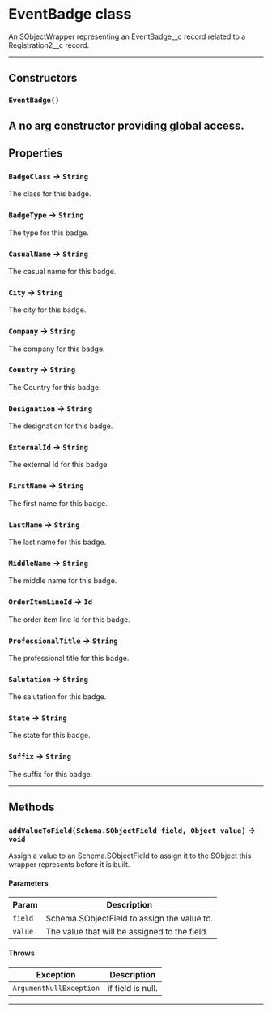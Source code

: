 # EventBadge class

An SObjectWrapper representing an EventBadge__c record related to a Registration2__c record.

---
## Constructors
### `EventBadge()`

A no arg constructor providing global access.
---
## Properties

### `BadgeClass` → `String`

The class for this badge.

### `BadgeType` → `String`

The type for this badge.

### `CasualName` → `String`

The casual name for this badge.

### `City` → `String`

The city for this badge.

### `Company` → `String`

The company for this badge.

### `Country` → `String`

The Country for this badge.

### `Designation` → `String`

The designation for this badge.

### `ExternalId` → `String`

The external Id for this badge.

### `FirstName` → `String`

The first name for this badge.

### `LastName` → `String`

The last name for this badge.

### `MiddleName` → `String`

The middle name for this badge.

### `OrderItemLineId` → `Id`

The order item line Id for this badge.

### `ProfessionalTitle` → `String`

The professional title for this badge.

### `Salutation` → `String`

The salutation for this badge.

### `State` → `String`

The state for this badge.

### `Suffix` → `String`

The suffix for this badge.

---
## Methods
### `addValueToField(Schema.SObjectField field, Object value)` → `void`

Assign a value to an Schema.SObjectField to assign it to the SObject this wrapper represents before it is built.

#### Parameters
|Param|Description|
|-----|-----------|
|`field` |  Schema.SObjectField to assign the value to. |
|`value` |  The value that will be assigned to the field. |

#### Throws
|Exception|Description|
|---------|-----------|
|`ArgumentNullException` |  if field is null. |

---

